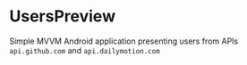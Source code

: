 # UsersPreview

Simple MVVM Android application presenting users from APIs `api.github.com` and `api.dailymotion.com`
